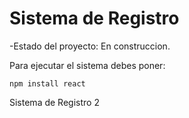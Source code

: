 <h1>Sistema de Registro</h1>

-Estado del proyecto: En construccion.

Para ejecutar el sistema debes poner:

```npm install react```

Sistema de Registro 2
